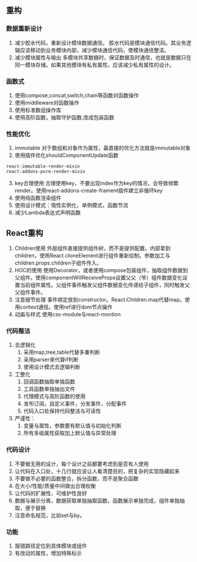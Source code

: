## 重构

### 数据重新设计
1. 减少胶水代码，重新设计模块数据通信。
胶水代码是模块通信代码。其业务逻辑应该移动到业务模块内部，减少模块通信代码，使模块通信整洁。
2. 减少模块属性与输出
多模块共享数据时，保证数据及时通信，也就是数据只在同一模块存储。如果其他模块有私有属性，应该减少私有属性的设计。

### 函数式
1. 使用compose,concat,switch,chain等函数对函数操作
2. 使用middleware对函数操作
3. 使用标准数组操作库
4. 使用高阶函数，抽取守护函数,改成包装函数

### 性能优化
1. immutable
对于数组和对象作为属性，最直接的优化方法就是immutable对象
2. 使用插件优化shouldComponentUpdate函数
```
react-immutable-render-mixin
react-addons-pure-render-mixin
```
3. key合理使用
合理使用key，不要出现index作为key的情况，会导致频繁render。使用react-addons-create-frament插件建立非循环key
4. 使用纯函数渲染组件
5. 使用设计模式：惰性实例化，单例模式，函数节流
6. 减少Lambda表达式声明函数

## React重构
1. Children使用
外层组件直接提供组件树，而不是提供配置。内部拿到children，使用React.cloneElement进行组件重新绘制。参数加工与children.props.children子组件传入。
2. HOC的使用
使用Decorator，或者使用compose包装组件，抽取组件数据到父组件。使用componentWillReceiveProps设置父父（爷）组件数据变化设置当前组件属性。父组件事件触发父组件数据变化传递给子组件，同时触发父父组件事件。
3. 注意细节处理
事件绑定放到constructor。React.Children.map代替map。使用context通信。使用ref进行dom节点操作
4. 动画与样式
使用css-module与react-montion

### 代码整洁
1. 去逻辑化
    1. 采用map,tree,table代替多重判断
    2. 采用parser来代替if判断
    3. 使用设计模式去逻辑判断
2. 工整化
    1. 回调函数抽取单独函数
    2. 工具函数单独抽出文件
    3. 代理模式与高阶函数的使用
    4. 发布订阅，自定义事件，分发事件，分配事件
    5. 代码入口处保持代码整洁与可读性
3. 严谨性：
    1. 变量与属性，参数要有默认值与初始化判断
    2. 所有多级属性获取加上默认值与异常处理

### 代码设计
1. 不要做无用的设计，每个设计之前都要考虑到是否有人使用
2. 让代码在入口处，十几行就应该让人看清楚目的，把复杂的实现隐藏起来
3. 不要做不必要的函数整合，拆分函数，而不是聚合函数
4. 在大小/性能/质量中间做出合理权衡
5. 让代码的扩展性、可维护性良好
6. 数据与展示分离，数据获取单独抽取函数，函数展示单独完成，组件单独抽取，便于替换
7. 注意命名规范，比如set与by。

### 功能
1. 报错路径定位到具体模块或组件
2. 有改动的属性，增加特殊标示